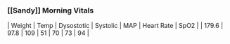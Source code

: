 ### [[Sandy]] Morning Vitals
| Weight | Temp | Dysostotic | Systolic | MAP | Heart Rate | SpO2 |
|    179.6     |  97.8   |  109      |  51      |  70    |  73       | 94        |